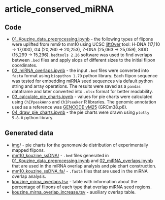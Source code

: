 # article_conserved_miRNA

## Code

- [01_Kouzine_data_preprocessing.ipynb](01_Kouzine_data_preprocessing.ipynb) - the following types of flipons were uplifted from mm9 to mm10 using UCSC [liftOver](http://hgdownload.soe.ucsc.edu/admin/exe/linux.x86_64) tool: H-DNA (17,110 → 17,000), G4 (20,260 → 20,253), Z-DNA (25,063 → 25,059), SIDD (15,299 → 15,296). `bedtools 2.26` software was used to find overlaps between `.bed` files and apply slops of different sizes to the initial flipon coordinates.
- [02_miRNA_overlaps.ipynb](02_miRNA_overlaps.ipynb) - the input `.bed` files were converted into `fasta` format using `biopython 1.79` python library. Each flipon sequence was tested for embedding miRNA seed sequences via default python string and array operations. The results were saved as a `pandas` dataframe and later converted into `.xlsx` format for better readability.
- [03_calculate_pie_charts.ipynb](03_calculate_pie_charts.ipynb) - values for pie charts were calculated using `ChIPpeakAnno` and `ChIPseeker` R libraries. The genomic annotation used as a reference was [GENCODE vM25](https://www.gencodegenes.org/mouse/release_M25.html) (GRCm38.p6).
- [04_draw_pie_charts.ipynb](04_draw_pie_charts.ipynb) - the pie charts were drawn using `plotly 5.8.0` python library.

## Generated data

- [img/](img/) - pie charts for the genomewide distribution of experimentally mapped flipons.
- [mm10_kouzine_ssDNA/](mm10_kouzine_ssDNA/) - `.bed` files generated in [01_Kouzine_data_preprocessing.ipynb](01_Kouzine_data_preprocessing.ipynb) and [02_miRNA_overlaps.ipynb](02_miRNA_overlaps.ipynb) that are used in the miRNA overlap analysis and pie chart construction.
- [mm10_kouzine_ssDNA_fa/](mm10_kouzine_ssDNA_fa/) - `.fasta` files that are used in the miRNA overlap analysis.
- [kouzine_mirna_overlaps.tsv](kouzine_mirna_overlaps.tsv) - table with information about the percentage of flipons of each type that overlap miRNA seed regions.
- [kouzine_mirna_overlap_increase.tsv](kouzine_mirna_overlap_increase.tsv) - auxiliary overlap table.
